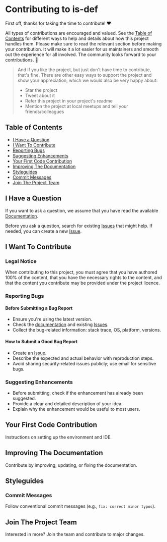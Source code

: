 # Contributing to is-def

First off, thanks for taking the time to contribute! ❤️

All types of contributions are encouraged and valued. See the [Table of Contents](#table-of-contents) for different ways to help and details about how this project handles them. Please make sure to read the relevant section before making your contribution. It will make it a lot easier for us maintainers and smooth out the experience for all involved. The community looks forward to your contributions. 🎉

> And if you like the project, but just don't have time to contribute, that's fine. There are other easy ways to support the project and show your appreciation, which we would also be very happy about:
> - Star the project
> - Tweet about it
> - Refer this project in your project's readme
> - Mention the project at local meetups and tell your friends/colleagues

## Table of Contents

- [I Have a Question](#i-have-a-question)
- [I Want To Contribute](#i-want-to-contribute)
- [Reporting Bugs](#reporting-bugs)
- [Suggesting Enhancements](#suggesting-enhancements)
- [Your First Code Contribution](#your-first-code-contribution)
- [Improving The Documentation](#improving-the-documentation)
- [Styleguides](#styleguides)
- [Commit Messages](#commit-messages)
- [Join The Project Team](#join-the-project-team)

## I Have a Question

If you want to ask a question, we assume that you have read the available [Documentation](https://github.com/manojtharindu11/is-def#readme).

Before you ask a question, search for existing [Issues](https://github.com/manojtharindu11/is-def/issues) that might help. If needed, you can create a new [Issue](https://github.com/manojtharindu11/is-def/issues/new).

## I Want To Contribute

### Legal Notice
When contributing to this project, you must agree that you have authored 100% of the content, that you have the necessary rights to the content, and that the content you contribute may be provided under the project licence.

### Reporting Bugs

#### Before Submitting a Bug Report
- Ensure you're using the latest version.
- Check the [documentation](https://github.com/manojtharindu11/is-def#readme) and existing [Issues](https://github.com/manojtharindu11/is-def/issues).
- Collect the bug-related information: stack trace, OS, platform, versions.

#### How to Submit a Good Bug Report
- Create an [Issue](https://github.com/manojtharindu11/is-def/issues/new).
- Describe the expected and actual behavior with reproduction steps.
- Avoid sharing security-related issues publicly; use email for sensitive bugs.

### Suggesting Enhancements
- Before submitting, check if the enhancement has already been suggested.
- Provide a clear and detailed description of your idea.
- Explain why the enhancement would be useful to most users.

## Your First Code Contribution

Instructions on setting up the environment and IDE.

## Improving The Documentation

Contribute by improving, updating, or fixing the documentation.

## Styleguides

### Commit Messages

Follow conventional commit messages (e.g., `fix: correct minor typos`).

## Join The Project Team

Interested in more? Join the team and contribute to major changes.
